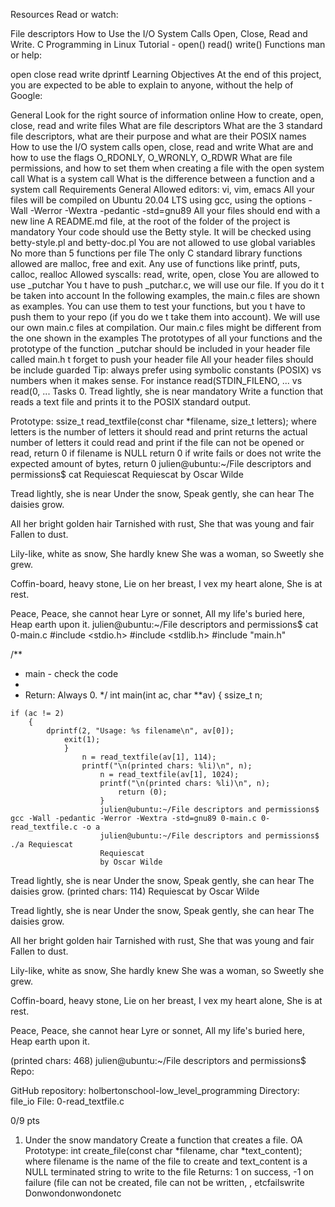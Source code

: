 Resources
Read or watch:

File descriptors
How to Use the I/O System Calls Open, Close, Read and Write.
C Programming in Linux Tutorial - open() read() write() Functions
man or help:

open
close
read
write
dprintf
Learning Objectives
At the end of this project, you are expected to be able to explain to anyone, without the help of Google:

General
Look for the right source of information online
How to create, open, close, read and write files
What are file descriptors
What are the 3 standard file descriptors, what are their purpose and what are their POSIX names
How to use the I/O system calls open, close, read and write
What are and how to use the flags O_RDONLY, O_WRONLY, O_RDWR
What are file permissions, and how to set them when creating a file with the open system call
What is a system call
What is the difference between a function and a system call
Requirements
General
Allowed editors: vi, vim, emacs
All your files will be compiled on Ubuntu 20.04 LTS using gcc, using the options -Wall -Werror -Wextra -pedantic -std=gnu89
All your files should end with a new line
A README.md file, at the root of the folder of the project is mandatory
Your code should use the Betty style. It will be checked using betty-style.pl and betty-doc.pl
You are not allowed to use global variables
No more than 5 functions per file
The only C standard library functions allowed are malloc, free and exit. Any use of functions like printf, puts, calloc, realloc Allowed syscalls: read, write, open, close
You are allowed to use _putchar
You t have to push _putchar.c, we will use our file. If you do it t be taken into account
In the following examples, the main.c files are shown as examples. You can use them to test your functions, but you t have to push them to your repo (if you do we t take them into account). We will use our own main.c files at compilation. Our main.c files might be different from the one shown in the examples
The prototypes of all your functions and the prototype of the function _putchar should be included in your header file called main.h
t forget to push your header file
All your header files should be include guarded
Tip: always prefer using symbolic constants (POSIX) vs numbers when it makes sense. For instance read(STDIN_FILENO, ... vs read(0, ...
Tasks
0. Tread lightly, she is near
mandatory
Write a function that reads a text file and prints it to the POSIX standard output.

Prototype: ssize_t read_textfile(const char *filename, size_t letters);
where letters is the number of letters it should read and print
returns the actual number of letters it could read and print
if the file can not be opened or read, return 0
if filename is NULL return 0
if write fails or does not write the expected amount of bytes, return 0
julien@ubuntu:~/File descriptors and permissions$ cat Requiescat
Requiescat
by Oscar Wilde

Tread lightly, she is near
Under the snow,
Speak gently, she can hear
The daisies grow.

All her bright golden hair
Tarnished with rust,
She that was young and fair
Fallen to dust.

Lily-like, white as snow,
She hardly knew
She was a woman, so
Sweetly she grew.

Coffin-board, heavy stone,
Lie on her breast,
I vex my heart alone,
She is at rest.

Peace, Peace, she cannot hear
Lyre or sonnet,
All my life's buried here,
Heap earth upon it.
julien@ubuntu:~/File descriptors and permissions$ cat 0-main.c
#include <stdio.h>
#include <stdlib.h>
#include "main.h"

/**
 * main - check the code
  *
   * Return: Always 0.
    */
    int main(int ac, char **av)
    {
        ssize_t n;

    if (ac != 2)
        {
	        dprintf(2, "Usage: %s filename\n", av[0]);
		        exit(1);
			    }
			        n = read_textfile(av[1], 114);
				    printf("\n(printed chars: %li)\n", n);
				        n = read_textfile(av[1], 1024);
					    printf("\n(printed chars: %li)\n", n);
					        return (0);
						}
						julien@ubuntu:~/File descriptors and permissions$ gcc -Wall -pedantic -Werror -Wextra -std=gnu89 0-main.c 0-read_textfile.c -o a
						julien@ubuntu:~/File descriptors and permissions$ ./a Requiescat
						Requiescat
						by Oscar Wilde

Tread lightly, she is near
Under the snow,
Speak gently, she can hear
The daisies grow.
(printed chars: 114)
Requiescat
by Oscar Wilde

Tread lightly, she is near
Under the snow,
Speak gently, she can hear
The daisies grow.

All her bright golden hair
Tarnished with rust,
She that was young and fair
Fallen to dust.

Lily-like, white as snow,
She hardly knew
She was a woman, so
Sweetly she grew.

Coffin-board, heavy stone,
Lie on her breast,
I vex my heart alone,
She is at rest.

Peace, Peace, she cannot hear
Lyre or sonnet,
All my life's buried here,
Heap earth upon it.

(printed chars: 468)
julien@ubuntu:~/File descriptors and permissions$
Repo:

GitHub repository: holbertonschool-low_level_programming
Directory: file_io
File: 0-read_textfile.c

0/9 pts
1. Under the snow
mandatory
Create a function that creates a file.
OA
Prototype: int create_file(const char *filename, char *text_content);
where filename is the name of the file to create and text_content is a NULL terminated string to write to the file
Returns: 1 on success, -1 on failure (file can not be created, file can not be written, , etcfailswrite Donwondonwondonetc
